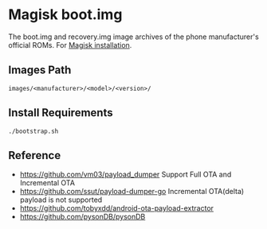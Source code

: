 # Magisk boot.img

The boot.img and recovery.img image archives of the phone manufacturer's official ROMs. For [Magisk installation](https://topjohnwu.github.io/Magisk/install.html).

## Images Path

`images/<manufacturer>/<model>/<version>/`

## Install Requirements

```
./bootstrap.sh
```

## Reference

- https://github.com/vm03/payload_dumper Support Full OTA and Incremental OTA
- https://github.com/ssut/payload-dumper-go Incremental OTA(delta) payload is not supported
- https://github.com/tobyxdd/android-ota-payload-extractor
- https://github.com/pysonDB/pysonDB
